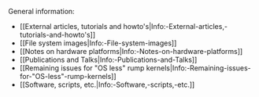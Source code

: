 General information:

- [[External articles, tutorials and howto's|Info:-External-articles,-tutorials-and-howto's]]
- [[File system images|Info:-File-system-images]]
- [[Notes on hardware platforms|Info:-Notes-on-hardware-platforms]]
- [[Publications and Talks|Info:-Publications-and-Talks]]
- [[Remaining issues for "OS less" rump kernels|Info:-Remaining-issues-for-"OS-less"-rump-kernels]]
- [[Software, scripts, etc.|Info:-Software,-scripts,-etc.]]
